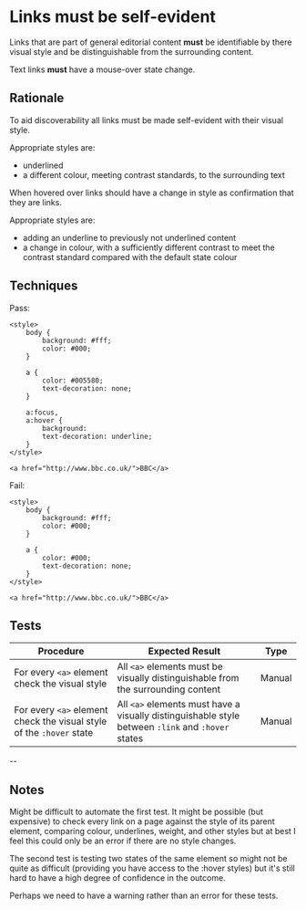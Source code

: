 # Links must be self-evident

Links that are part of general editorial content **must** be identifiable by there visual style and be distinguishable from the surrounding content.

Text links **must** have a mouse-over state change.

## Rationale

To aid discoverability all links must be made self-evident with their visual style.

Appropriate styles are:

- underlined
- a different colour, meeting contrast standards, to the surrounding text

When hovered over links should have a change in style as confirmation that they are links.

Appropriate styles are:

- adding an underline to previously not underlined content
- a change in colour, with a sufficiently different contrast to meet the contrast standard compared with the default state colour

## Techniques

Pass:

	<style>
		body {
			background: #fff;
			color: #000;
		}

		a {
			color: #005580;
			text-decoration: none;
		}

		a:focus,
		a:hover {
			background: 
			text-decoration: underline;
		}
	</style>
	
	<a href="http://www.bbc.co.uk/">BBC</a>

Fail:

	<style>
		body {
			background: #fff;
			color: #000;
		}

		a {
			color: #000;
			text-decoration: none;
		}
	</style>
	
	<a href="http://www.bbc.co.uk/">BBC</a>

## Tests

| Procedure | Expected Result | Type | 
| --------- | --------------- | ---- |
| For every `<a>` element check the visual style | All `<a>` elements must be visually distinguishable from the surrounding content | Manual |
| For every `<a>` element check the visual style of the `:hover` state | All `<a>` elements must have a visually distinguishable style between `:link` and `:hover` states | Manual |

--

## Notes

Might be difficult to automate the first test. It might be possible (but expensive) to check every link on a page against the style of its parent element, comparing colour, underlines, weight, and other styles but at best I feel this could only be an error if there are no style changes.

The second test is testing two states of the same element so might not be quite as difficult (providing you have access to the :hover styles) but it's still hard to have a high degree of confidence in the outcome.

Perhaps we need to have a warning rather than an error for these tests.